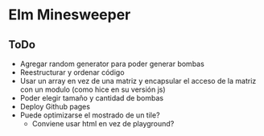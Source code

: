 # Elm Minesweeper

## ToDo

- Agregar random generator para poder generar bombas
- Reestructurar y ordenar código
- Usar un array en vez de una matriz y encapsular el acceso de la matriz con un modulo (como hice en su versión js)
- Poder elegir tamaño y cantidad de bombas
- Deploy Github pages
- Puede optimizarse el mostrado de un tile?
    - Conviene usar html en vez de playground?